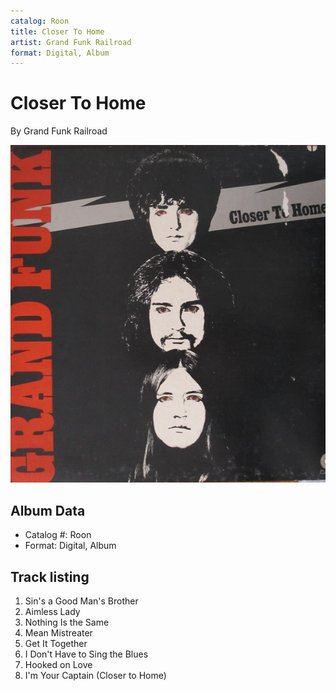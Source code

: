 ```yaml
---
catalog: Roon
title: Closer To Home
artist: Grand Funk Railroad
format: Digital, Album
---
```


# Closer To Home

By Grand Funk Railroad

![](../../assets/albumcovers/Grand_Funk_Railroad-Closer_To_Home.png)

## Album Data

- Catalog #: Roon
- Format: Digital, Album


## Track listing


1. Sin's a Good Man's Brother
2. Aimless Lady
3. Nothing Is the Same
4. Mean Mistreater
5. Get It Together
6. I Don't Have to Sing the Blues
7. Hooked on Love
8. I'm Your Captain (Closer to Home)

